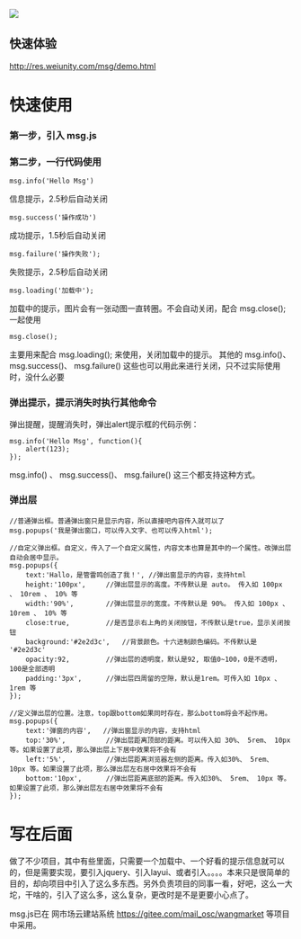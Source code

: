![](https://res.weiunity.com/msg/images/all.png)

## 快速体验
http://res.weiunity.com/msg/demo.html

# 快速使用
### 第一步，引入 msg.js 
<script src="https://res.weiunity.com/msg/msg.js"></script>
### 第二步，一行代码使用
````
msg.info('Hello Msg')
````
信息提示，2.5秒后自动关闭

````
msg.success('操作成功')
````
成功提示，1.5秒后自动关闭

````
msg.failure('操作失败');
````
失败提示，2.5秒后自动关闭

````
msg.loading('加载中');
````
加载中的提示，图片会有一张动图一直转圈。不会自动关闭，配合 msg.close(); 一起使用

````
msg.close();
````
主要用来配合 msg.loading(); 来使用，关闭加载中的提示。
其他的 msg.info()、 msg.success()、 msg.failure() 这些也可以用此来进行关闭，只不过实际使用时，没什么必要

### 弹出提示，提示消失时执行其他命令
弹出提醒，提醒消失时，弹出alert提示框的代码示例：
````
msg.info('Hello Msg', function(){
	alert(123);
});
````
msg.info() 、 msg.success()、 msg.failure() 这三个都支持这种方式。

### 弹出层
````
//普通弹出框。普通弹出窗只是显示内容，所以直接吧内容传入就可以了
msg.popups('我是弹出窗口，可以传入文字、也可以传入html');

//自定义弹出框。自定义，传入了一个自定义属性，内容文本也算是其中的一个属性。改弹出层自动会居中显示。
msg.popups({
	text:'Hallo，是管雷鸣创造了我！',	//弹出窗显示的内容，支持html
	height:'100px',		//弹出层显示的高度。不传默认是 auto。 传入如 100px 、 10rem 、 10% 等 
	width:'90%',		//弹出层显示的宽度。不传默认是 90%。 传入如 100px 、 10rem 、 10% 等
	close:true,			//是否显示右上角的关闭按钮，不传默认是true，显示关闭按钮
	background:'#2e2d3c',	//背景颜色。十六进制颜色编码。不传默认是 '#2e2d3c'
	opacity:92,			//弹出层的透明度，默认是92, 取值0~100，0是不透明，100是全部透明
	padding:'3px',		//弹出层四周留的空隙，默认是1rem。可传入如 10px 、 1rem 等
});

//定义弹出层的位置。注意，top跟bottom如果同时存在，那么bottom将会不起作用。
msg.popups({
	text:'弹窗的内容',	//弹出窗显示的内容，支持html
	top:'30%',			//弹出层距离顶部的距离。可以传入如 30%、 5rem、 10px 等。如果设置了此项，那么弹出层上下居中效果将不会有
	left:'5%',			//弹出层距离浏览器左侧的距离。传入如30%、 5rem、 10px 等。如果设置了此项，那么弹出层左右居中效果将不会有
	bottom:'10px',		//弹出层距离底部的距离。传入如30%、 5rem、 10px 等。如果设置了此项，那么弹出层左右居中效果将不会有
});
````

# 写在后面
做了不少项目，其中有些里面，只需要一个加载中、一个好看的提示信息就可以的，但是需要实现，要引入jquery、引入layui、或者引入。。。。本来只是很简单的目的，却向项目中引入了这么多东西。另外负责项目的同事一看，好吧，这么一大坨，干啥的，引入了这么多，这么复杂，更改时是不是更要小心点了。

msg.js已在 网市场云建站系统 https://gitee.com/mail_osc/wangmarket 等项目中采用。